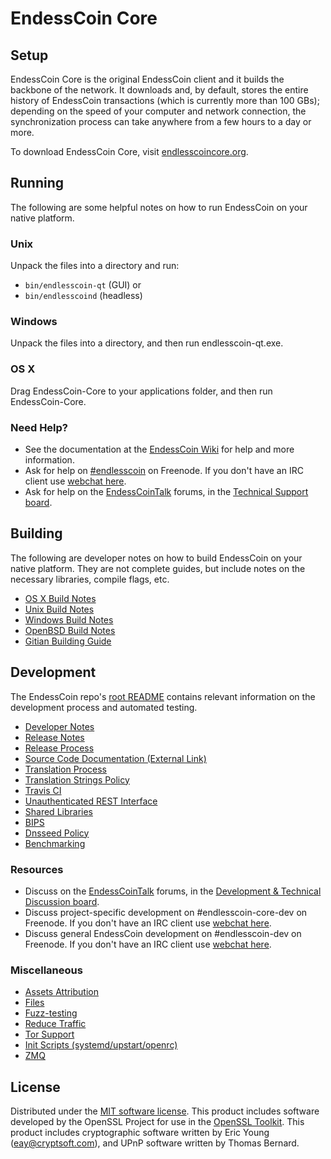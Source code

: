 EndessCoin Core
=============

Setup
---------------------
EndessCoin Core is the original EndessCoin client and it builds the backbone of the network. It downloads and, by default, stores the entire history of EndessCoin transactions (which is currently more than 100 GBs); depending on the speed of your computer and network connection, the synchronization process can take anywhere from a few hours to a day or more.

To download EndessCoin Core, visit [endlesscoincore.org](https://endlesscoincore.org/en/releases/).

Running
---------------------
The following are some helpful notes on how to run EndessCoin on your native platform.

### Unix

Unpack the files into a directory and run:

- `bin/endlesscoin-qt` (GUI) or
- `bin/endlesscoind` (headless)

### Windows

Unpack the files into a directory, and then run endlesscoin-qt.exe.

### OS X

Drag EndessCoin-Core to your applications folder, and then run EndessCoin-Core.

### Need Help?

* See the documentation at the [EndessCoin Wiki](https://en.endlesscoin.it/wiki/Main_Page)
for help and more information.
* Ask for help on [#endlesscoin](http://webchat.freenode.net?channels=endlesscoin) on Freenode. If you don't have an IRC client use [webchat here](http://webchat.freenode.net?channels=endlesscoin).
* Ask for help on the [EndessCoinTalk](https://endlesscointalk.org/) forums, in the [Technical Support board](https://endlesscointalk.org/index.php?board=4.0).

Building
---------------------
The following are developer notes on how to build EndessCoin on your native platform. They are not complete guides, but include notes on the necessary libraries, compile flags, etc.

- [OS X Build Notes](build-osx.md)
- [Unix Build Notes](build-unix.md)
- [Windows Build Notes](build-windows.md)
- [OpenBSD Build Notes](build-openbsd.md)
- [Gitian Building Guide](gitian-building.md)

Development
---------------------
The EndessCoin repo's [root README](/README.md) contains relevant information on the development process and automated testing.

- [Developer Notes](developer-notes.md)
- [Release Notes](release-notes.md)
- [Release Process](release-process.md)
- [Source Code Documentation (External Link)](https://dev.visucore.com/endlesscoin/doxygen/)
- [Translation Process](translation_process.md)
- [Translation Strings Policy](translation_strings_policy.md)
- [Travis CI](travis-ci.md)
- [Unauthenticated REST Interface](REST-interface.md)
- [Shared Libraries](shared-libraries.md)
- [BIPS](bips.md)
- [Dnsseed Policy](dnsseed-policy.md)
- [Benchmarking](benchmarking.md)

### Resources
* Discuss on the [EndessCoinTalk](https://endlesscointalk.org/) forums, in the [Development & Technical Discussion board](https://endlesscointalk.org/index.php?board=6.0).
* Discuss project-specific development on #endlesscoin-core-dev on Freenode. If you don't have an IRC client use [webchat here](http://webchat.freenode.net/?channels=endlesscoin-core-dev).
* Discuss general EndessCoin development on #endlesscoin-dev on Freenode. If you don't have an IRC client use [webchat here](http://webchat.freenode.net/?channels=endlesscoin-dev).

### Miscellaneous
- [Assets Attribution](assets-attribution.md)
- [Files](files.md)
- [Fuzz-testing](fuzzing.md)
- [Reduce Traffic](reduce-traffic.md)
- [Tor Support](tor.md)
- [Init Scripts (systemd/upstart/openrc)](init.md)
- [ZMQ](zmq.md)

License
---------------------
Distributed under the [MIT software license](/COPYING).
This product includes software developed by the OpenSSL Project for use in the [OpenSSL Toolkit](https://www.openssl.org/). This product includes
cryptographic software written by Eric Young ([eay@cryptsoft.com](mailto:eay@cryptsoft.com)), and UPnP software written by Thomas Bernard.
